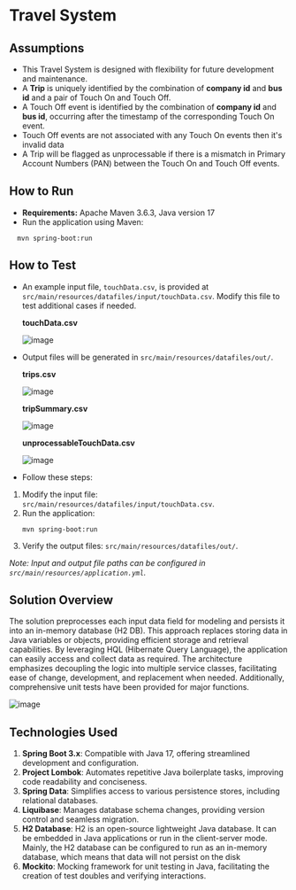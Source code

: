 # Travel System

## Assumptions
- This Travel System is designed with flexibility for future development and maintenance.
- A **Trip** is uniquely identified by the combination of **company id** and **bus id** and a pair of Touch On and Touch Off.
- A Touch Off event is identified by the combination of **company id** and **bus id**, occurring after the timestamp of the corresponding Touch On event.
- Touch Off events are not associated with any Touch On events then it's invalid data
- A Trip will be flagged as unprocessable if there is a mismatch in Primary Account Numbers (PAN) between the Touch On and Touch Off events.

## How to Run
- **Requirements:** Apache Maven 3.6.3, Java version 17
- Run the application using Maven:
 ```
   mvn spring-boot:run
   ```

## How to Test
- An example input file, `touchData.csv`, is provided at `src/main/resources/datafiles/input/touchData.csv`. Modify this file to test additional cases if needed.

  **touchData.csv**

  ![image](https://github.com/lacusu/travelsystem/assets/7995583/325e9ad5-b19f-4023-bc00-1c1ff08250e3)

- Output files will be generated in `src/main/resources/datafiles/out/`.

  **trips.csv**

  ![image](https://github.com/lacusu/travelsystem/assets/7995583/dc2e3fbc-c30f-42d3-a407-66fc013f5674)

  **tripSummary.csv**

  ![image](https://github.com/lacusu/travelsystem/assets/7995583/a3914470-6af6-4eb3-bcfb-75288c12b051)

  **unprocessableTouchData.csv**

  ![image](https://github.com/lacusu/travelsystem/assets/7995583/300b479f-5d48-45b4-8da6-3c30d3ff2c77)


- Follow these steps:
1. Modify the input file: `src/main/resources/datafiles/input/touchData.csv`.
2. Run the application:
   ```
   mvn spring-boot:run
   ```
3. Verify the output files: `src/main/resources/datafiles/out/`.

_Note: Input and output file paths can be configured in `src/main/resources/application.yml`._
## Solution Overview
The solution preprocesses each input data field for modeling and persists it into an in-memory database (H2 DB). This approach replaces storing data in Java variables or objects, providing efficient storage and retrieval capabilities. By leveraging HQL (Hibernate Query Language), the application can easily access and collect data as required. 
The architecture emphasizes decoupling the logic into multiple service classes, facilitating ease of change, development, and replacement when needed. 
Additionally, comprehensive unit tests have been provided for major functions.


![image](https://github.com/lacusu/travelsystem/assets/7995583/edbe9189-3810-45c3-8d9d-cb8b1ad8f131)


## Technologies Used
1. **Spring Boot 3.x**: Compatible with Java 17, offering streamlined development and configuration.
2. **Project Lombok**: Automates repetitive Java boilerplate tasks, improving code readability and conciseness.
3. **Spring Data**: Simplifies access to various persistence stores, including relational databases.
4. **Liquibase**: Manages database schema changes, providing version control and seamless migration.
5. **H2 Database**: H2 is an open-source lightweight Java database. It can be embedded in Java applications or run in the client-server mode. Mainly, the H2 database can be configured to run as an in-memory database, which means that data will not persist on the disk
6. **Mockito**: Mocking framework for unit testing in Java, facilitating the creation of test doubles and verifying interactions.
